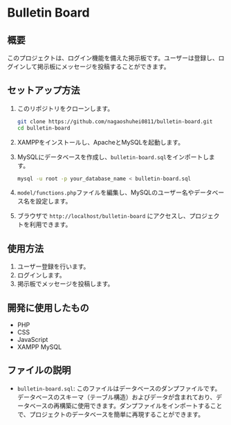 # Bulletin Board


## 概要
このプロジェクトは、ログイン機能を備えた掲示板です。ユーザーは登録し、ログインして掲示板にメッセージを投稿することができます。


## セットアップ方法
1. このリポジトリをクローンします。
    ```bash
    git clone https://github.com/nagaoshuhei0811/bulletin-board.git
    cd bulletin-board
    ```

2. XAMPPをインストールし、ApacheとMySQLを起動します。

3. MySQLにデータベースを作成し、`bulletin-board.sql`をインポートします。
    ```bash
    mysql -u root -p your_database_name < bulletin-board.sql
    ```

4. `model/functions.php`ファイルを編集し、MySQLのユーザー名やデータベース名を設定します。

5. ブラウザで `http://localhost/bulletin-board` にアクセスし、プロジェクトを利用できます。


## 使用方法
1. ユーザー登録を行います。
2. ログインします。
3. 掲示板でメッセージを投稿します。


## 開発に使用したもの
- PHP
- CSS
- JavaScript
- XAMPP MySQL


## ファイルの説明

- `bulletin-board.sql`: このファイルはデータベースのダンプファイルです。データベースのスキーマ（テーブル構造）およびデータが含まれており、データベースの再構築に使用できます。ダンプファイルをインポートすることで、プロジェクトのデータベースを簡単に再現することができます。